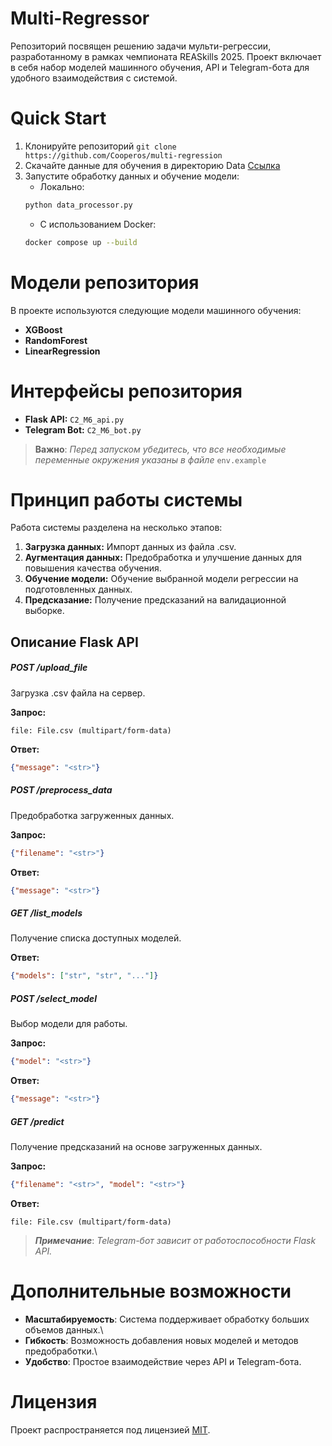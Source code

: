 # Multi-Regressor
Репозиторий посвящен решению задачи мульти-регрессии, разработанному в рамках чемпионата REASkills 2025. Проект включает в себя набор моделей машинного обучения, API и Telegram-бота для удобного взаимодействия с системой.

# Quick Start
1. Клонируйте репозиторий `git clone https://github.com/Cooperos/multi-regression`
2. Скачайте данные для обучения в директорию Data [Ссылка](https://yandex.ru/video/preview/9791159952283275697)
3. Запустите обработку данных и обучение модели:
    * Локально:
    ```bash
    python data_processor.py
    ```
    * С использованием Docker:
    ```bash
    docker compose up --build
    ```

# Модели репозитория
В проекте используются следующие модели машинного обучения:
* **XGBoost**
* **RandomForest**
* **LinearRegression**

# Интерфейсы репозитория
* **Flask API:** `C2_M6_api.py`
* **Telegram Bot:** `C2_M6_bot.py`

> **Важно**: *Перед запуском убедитесь, что все необходимые переменные окружения указаны в файле* `env.example`

# Принцип работы системы
Работа системы разделена на несколько этапов:

1. **Загрузка данных:** Импорт данных из файла .csv.
2. **Аугментация данных:** Предобработка и улучшение данных для повышения качества обучения.
3. **Обучение модели:** Обучение выбранной модели регрессии на подготовленных данных.
4. **Предсказание:** Получение предсказаний на валидационной выборке.


## Описание Flask API

##### POST /upload_file
Загрузка .csv файла на сервер.

**Запрос:**
```text
file: File.csv (multipart/form-data)
```
**Ответ:**
```json
{"message": "<str>"}
```

##### POST /preprocess_data
Предобработка загруженных данных.

**Запрос:**
```json
{"filename": "<str>"}
```
**Ответ:**
```json
{"message": "<str>"}
```

##### GET /list_models
Получение списка доступных моделей.

**Ответ:**
```json
{"models": ["str", "str", "..."]}
```

##### POST /select_model
Выбор модели для работы.

**Запрос:**
```json
{"model": "<str>"}
```
**Ответ:**
```json
{"message": "<str>"}
```

##### GET /predict
Получение предсказаний на основе загруженных данных.

**Запрос:**
```json
{"filename": "<str>", "model": "<str>"}
```
**Ответ:**
```text
file: File.csv (multipart/form-data)
```

> ***Примечание***: *Telegram-бот зависит от работоспособности Flask API.*

# Дополнительные возможности
* **Масштабируемость**: Система поддерживает обработку больших объемов данных.\
* **Гибкость**: Возможность добавления новых моделей и методов предобработки.\
* **Удобство**: Простое взаимодействие через API и Telegram-бота.

# Лицензия

Проект распространяется под лицензией [MIT](https://ru.wikipedia.org/wiki/%D0%9B%D0%B8%D1%86%D0%B5%D0%BD%D0%B7%D0%B8%D1%8F_MIT).
